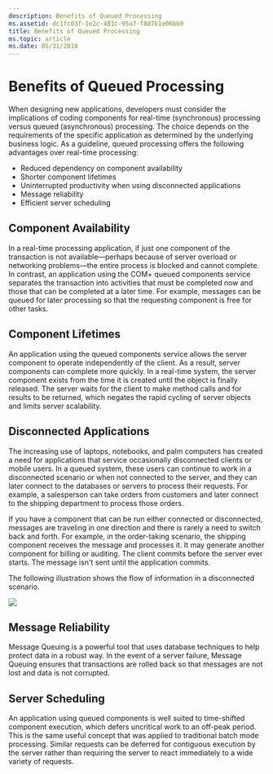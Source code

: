 ```yaml
---
description: Benefits of Queued Processing
ms.assetid: dc1fc03f-1e2c-481c-95a7-f8d7b1e06bb0
title: Benefits of Queued Processing
ms.topic: article
ms.date: 05/31/2018
---
```


# Benefits of Queued Processing

When designing new applications, developers must consider the implications of coding components for real-time (synchronous) processing versus queued (asynchronous) processing. The choice depends on the requirements of the specific application as determined by the underlying business logic. As a guideline, queued processing offers the following advantages over real-time processing:

-   Reduced dependency on component availability
-   Shorter component lifetimes
-   Uninterrupted productivity when using disconnected applications
-   Message reliability
-   Efficient server scheduling

## Component Availability

In a real-time processing application, if just one component of the transaction is not available—perhaps because of server overload or networking problems—the entire process is blocked and cannot complete. In contrast, an application using the COM+ queued components service separates the transaction into activities that must be completed now and those that can be completed at a later time. For example, messages can be queued for later processing so that the requesting component is free for other tasks.

## Component Lifetimes

An application using the queued components service allows the server component to operate independently of the client. As a result, server components can complete more quickly. In a real-time system, the server component exists from the time it is created until the object is finally released. The server waits for the client to make method calls and for results to be returned, which negates the rapid cycling of server objects and limits server scalability.

## Disconnected Applications

The increasing use of laptops, notebooks, and palm computers has created a need for applications that service occasionally disconnected clients or mobile users. In a queued system, these users can continue to work in a disconnected scenario or when not connected to the server, and they can later connect to the databases or servers to process their requests. For example, a salesperson can take orders from customers and later connect to the shipping department to process those orders.

If you have a component that can be run either connected or disconnected, messages are traveling in one direction and there is rarely a need to switch back and forth. For example, in the order-taking scenario, the shipping component receives the message and processes it. It may generate another component for billing or auditing. The client commits before the server ever starts. The message isn't sent until the application commits.

The following illustration shows the flow of information in a disconnected scenario.

![](images/b1818188-0294-4bd8-8bbe-9fe8eea9e09a.png)

## Message Reliability

Message Queuing is a powerful tool that uses database techniques to help protect data in a robust way. In the event of a server failure, Message Queuing ensures that transactions are rolled back so that messages are not lost and data is not corrupted.

## Server Scheduling

An application using queued components is well suited to time-shifted component execution, which defers uncritical work to an off-peak period. This is the same useful concept that was applied to traditional batch mode processing. Similar requests can be deferred for contiguous execution by the server rather than requiring the server to react immediately to a wide variety of requests.

 

 




